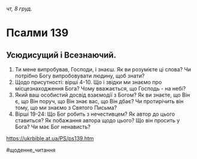 
_чт, 8 груд._

# Псалми 139

## Усюдисущий і Всезнаючий.
1. Ти мене випробував, Господи, і знаєш. Як ви розумієте ці слова? Чи потрібно Богу випробовувати людину, щоб знати?
2. Щодо присутності: вірші 4-10. Що і звідки ми знаємо про місцезнаходження Бога? Чому вважається, що Господь - на небі?
3. Який ваш особистий досвід взаємодії з Богом? Як ви знаєте, що Він є, що Він поруч, що Він знає вас, що Він дбає? Чи протирічить він тому, що ми знаємо з Святого Письма?
4. Вірші 19-24: Що Бог робить з нечестивцем? Як автор до цього ставиться? Як побажання автора щодо цього? Що він просить у Бога? Чи має Бог ненависть?

https://ukrbible.at.ua/PS/ps139.htm

#щоденне_читання
